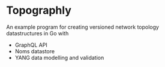 # Topographly

An example program for creating versioned network topology datastructures in Go with
- GraphQL API
- Noms datastore
- YANG data modelling and validation
